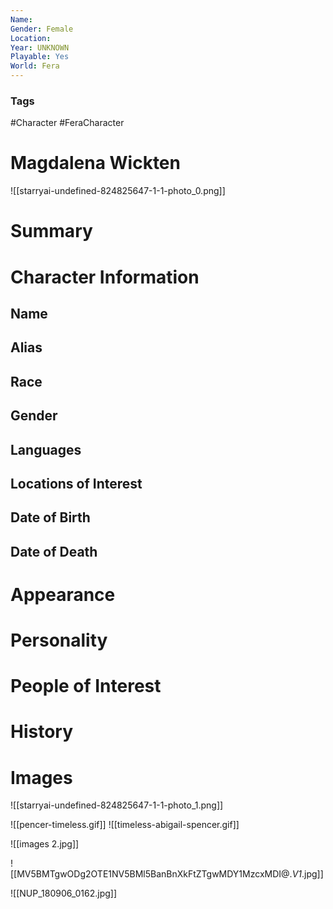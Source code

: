 ```yaml
---
Name: 
Gender: Female
Location: 
Year: UNKNOWN
Playable: Yes
World: Fera
---
```


### Tags
#Character #FeraCharacter 

# Magdalena Wickten
![[starryai-undefined-824825647-1-1-photo_0.png]]

# Summary


# Character Information

## Name

## Alias

## Race

## Gender

## Languages

## Locations of Interest

## Date of Birth

## Date of Death

# Appearance

# Personality

# People of Interest

# History

# Images
![[starryai-undefined-824825647-1-1-photo_1.png]]

![[pencer-timeless.gif]]
![[timeless-abigail-spencer.gif]]

![[images 2.jpg]]

![[MV5BMTgwODg2OTE1NV5BMl5BanBnXkFtZTgwMDY1MzcxMDI@._V1_.jpg]]

![[NUP_180906_0162.jpg]]